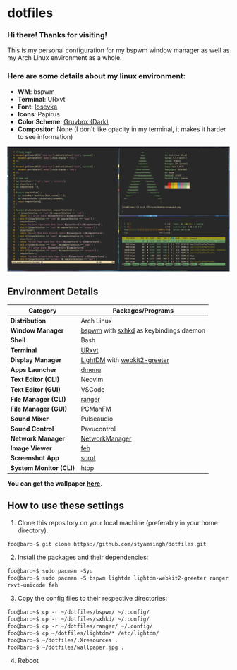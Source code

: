 # dotfiles
### Hi there! Thanks for visiting!
This is my personal configuration for my bspwm window manager as well as my Arch Linux environment as a whole.

### Here are some details about my linux environment:
- **WM**: bspwm
- **Terminal**: URxvt
- **Font**: [Iosevka](https://github.com/be5invis/Iosevka)
- **Icons**: Papirus
- **Color Scheme**: [Gruvbox (Dark)](https://github.com/morhetz/gruvbox)
- **Compositor**: None (I don't like opacity in my terminal, it makes it harder to see information)

![Screenshot of my Arch Linux environment](desktop-screenshot.png)

## Environment Details
| Category | Packages/Programs |
|--|--|
| **Distribution** | Arch Linux |
| **Window Manager** | [bspwm](https://github.com/baskerville/bspwm) with [sxhkd](https://github.com/baskerville/sxhkd) as keybindings daemon |
| **Shell** | Bash |
| **Terminal** | [URxvt](http://software.schmorp.de/pkg/rxvt-unicode.html) |
| **Display Manager** | [LightDM](https://github.com/canonical/lightdm) with [webkit2-greeter](https://github.com/antergos/web-greeter) |
| **Apps Launcher** | [dmenu](https://tools.suckless.org/dmenu/) |
| **Text Editor (CLI)** | Neovim |
| **Text Editor (GUI)** | VSCode |
| **File Manager (CLI)** | [ranger](http://ranger.github.io/) |
| **File Manager (GUI)** | PCManFM |
| **Sound Mixer** | Pulseaudio |
| **Sound Control** | Pavucontrol |
| **Network Manager** | [NetworkManager](https://wiki.gnome.org/Projects/NetworkManager/) |
| **Image Viewer** | [feh](https://feh.finalrewind.org/) |
| **Screenshot App** | [scrot](https://github.com/resurrecting-open-source-projects/scrot) |
| **System Monitor (CLI)** | htop |

**You can get the wallpaper [here](wallpaper.jpg)**.

## How to use these settings
1. Clone this repository on your local machine (preferably in your home directory).
```console
foo@bar:~$ git clone https://github.com/styamsingh/dotfiles.git
```
2. Install the packages and their dependencies:
```console
foo@bar:~$ sudo pacman -Syu
foo@bar:~$ sudo pacman -S bspwm lightdm lightdm-webkit2-greeter ranger rxvt-unicode feh
```
3. Copy the config files to their respective directories:
```console
foo@bar:~$ cp -r ~/dotfiles/bspwm/ ~/.config/
foo@bar:~$ cp -r ~/dotfiles/sxhkd/ ~/.config/
foo@bar:~$ cp -r ~/dotfiles/ranger/ ~/.config/
foo@bar:~$ cp ~/dotfiles/lightdm/* /etc/lightdm/
foo@bar:~$ ~/dotfiles/.Xresources .
foo@bar:~$ ~/dotfiles/wallpaper.jpg .
```
4. Reboot
